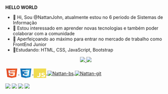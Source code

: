 **HELLO WORLD**
- 👋 Hi, Sou @NattanJohn, atualmente estou no 6 periodo de Sistemas de Informação 
- 👀 Estou interessado em aprender novas tecnologias e também poder colaborar com a comunidade
- 🚀 Aperfeiçoando ao máximo para entrar no mercado de trabalho como FrontEnd Junior
- 🌱Estudando: HTML, CSS, JavaScript, Bootstrap
<div align="center">
  <a href="https://github.com/NattanJohn">
  <img height="170em" src="https://github-readme-stats.vercel.app/api?username=NattanJohn&show_icons=true&theme=cobalt&include_all_commits=true&count_private=true"/>
  <img height="170em" src="https://github-readme-stats.vercel.app/api/top-langs/?username=NattanJohn&layout=compact&langs_count=7&theme=cobalt"/>
</div>
  <div style="display: inline_block"><br>
  <img align="center" alt="Nattan-HTML" height="30" width="40" src="https://raw.githubusercontent.com/devicons/devicon/master/icons/html5/html5-original.svg">
    <img align="center" alt="Nattan-CSS" height="30" width="40" src="https://raw.githubusercontent.com/devicons/devicon/master/icons/css3/css3-original.svg">
  <img align="center" alt="Nattan-Js" height="30" width="40" src="https://raw.githubusercontent.com/devicons/devicon/master/icons/javascript/javascript-plain.svg">
    <img align="center" alt="Nattan-bs" height="30" width="40"  src="https://cdn.jsdelivr.net/gh/devicons/devicon/icons/bootstrap/bootstrap-plain.svg"/>
    <img align="center" alt="Nattan-git" height="30" width="40" src="https://cdn.jsdelivr.net/gh/devicons/devicon/icons/git/git-original.svg" />


</div>
  
  <br/>
  <div>
  <a href="https://instagram.com/natte_john" target="_blank"><img src="https://img.shields.io/badge/-Instagram-%23E4405F?style=for-the-badge&logo=instagram&logoColor=white" target="_blank"></a>
  <a href = "mailto:nattanjhon123@gmail.com"><img src="https://img.shields.io/badge/-Gmail-%23333?style=for-the-badge&logo=gmail&logoColor=white" target="_blank"></a>
  <a href="https://www.linkedin.com/in/nattan-john-267a31219/" target="_blank"><img src="https://img.shields.io/badge/-LinkedIn-%230077B5?style=for-the-badge&logo=linkedin&logoColor=white" target="_blank"></a>
  <a href = "https://wa.me/5569984768248" target="_blank"><img src="https://img.shields.io/badge/WhatsApp-25D366?style=for-the-badge&logo=whatsapp&logoColor=white" target="_blank"></a>
  </div>
 
